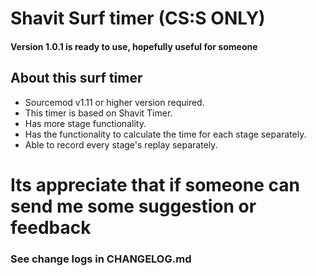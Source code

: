 # Shavit Surf timer (CS:S ONLY) 
#### Version 1.0.1 is ready to use, hopefully useful for someone

## About this surf timer
- Sourcemod v1.11 or higher version required.
- This timer is based on Shavit Timer.
- Has more stage functionality.
- Has the functionality to calculate the time for each stage separately.
- Able to record every stage's replay separately.

# Its appreciate that if someone can send me some suggestion or feedback

### See change logs in CHANGELOG.md
